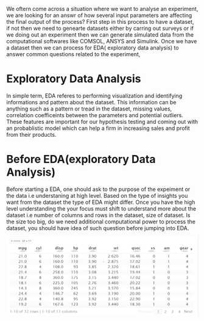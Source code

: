 We oftern come across a situation where we want to analyse an experiment, we are looking for an answr of how several input parameters are affecting the final output of the process? First step in this process to have a dataset, if not then we need to genearte datasets either by carring out surveys or if we doing out an experiment then we can generate simulated data from the computational softwares like COMSOL, ANSYS and Simulink. Once we have a dataset then we can process for EDA( exploratory data analysis) to answer common questions related to the experiment,

# Exploratory Data Analysis
In simple term, EDA referes to performing visualization and identifying informations and pattern about the dataset. This information can be anything such as a pattern or tread in the dataset, missing values, correlation coefficeints between the parameters and potential outliers. These features are important for our hypothesis testing and coming out with an probablistic model which can help a firm in increasing sales and profit from their products.

# Before EDA(exploratory Data Analysis)
Before starting a EDA, one should ask to the purpose of the expeiment or the data i.e understaning at high level. Based on the type of insights you want from the dataset the type of EDA might differ. Once you have the high level understanding the your focus must shift to understand more about the dataset i.e number of columns and rows in the dataset, size of dataset. Is the size too big, do we need additional computational power to process the dataset, you should have idea of such question before jumping into EDA.

<img
  src="/docs/assets/r1.png"
  style="display: inline-block; margin: 0 auto; max-width: auto">
